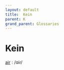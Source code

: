 ```yaml
---
layout: default
title:  Kein
parent: K
grand_parent: Glossaries
---
```


# Kein


[air](https://en.wiktionary.org/wiki/?curid=4347)
: /ɑiɾ/

